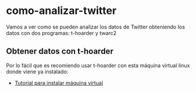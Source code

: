 # como-analizar-twitter
Vamos a ver como se pueden analizar los datos de Twitter obteniendo los datos con dos programas: t-hoarder y twarc2

## Obtener datos con t-hoarder
Por lo fácil que es recomiendo usar t-hoarder con esta máquina virtual linux donde viene ya instalado:
* [Tutorial para instalar máquina virtual](https://www.dropbox.com/s/j0p26bmgmct3vll/como_instalar_VM_taller_datos_twitter.pdf?dl=0)
<br />
